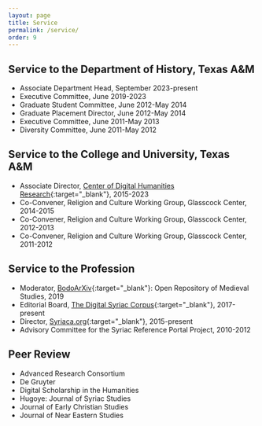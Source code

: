 ```yaml
---
layout: page
title: Service
permalink: /service/
order: 9
---
```


## Service to the Department of History, Texas A&M
 - Associate Department Head, September 2023-present
 - Executive Committee, June 2019-2023
 - Graduate Student Committee, June 2012-May 2014
 - Graduate Placement Director, June 2012-May 2014
 - Executive Committee, June 2011-May 2013
 - Diversity Committee, June 2011-May 2012



## Service to the College and University, Texas A&M
 - Associate Director, [Center of Digital Humanities Research](http://codhr.dh.tamu.edu/){:target="_blank"}, 2015-2023
 - Co-Convener, Religion and Culture Working Group, Glasscock Center, 2014-2015
 - Co-Convener, Religion and Culture Working Group, Glasscock Center, 2012-2013
 - Co-Convener, Religion and Culture Working Group, Glasscock Center, 2011-2012



## Service to the Profession
 - Moderator, [BodoArXiv](https://bodoarxiv.org/){:target="_blank"}: Open Repository of Medieval Studies, 2019 
 - Editorial Board, [The Digital Syriac Corpus](https://syriaccorpus.org/){:target="_blank"}, 2017-present 
 - Director, [Syriaca.org](http://syriaca.org/){:target="_blank"}, 2015-present
 - Advisory Committee for the Syriac Reference Portal Project, 2010-2012
 


## Peer Review
 - Advanced Research Consortium
 - De Gruyter
 - Digital Scholarship in the Humanities
 - Hugoye: Journal of Syriac Studies
 - Journal of Early Christian Studies
 - Journal of Near Eastern Studies
 




[jekyll-organization]: https://github.com/jekyll
